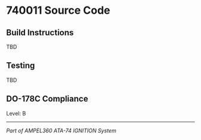 # 740011 Source Code

## Build Instructions

TBD

## Testing

TBD

## DO-178C Compliance

Level: B

---

*Part of AMPEL360 ATA-74 IGNITION System*
